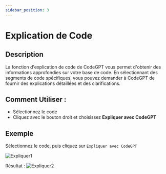 ```yaml
---
sidebar_position: 3
---
```


# Explication de Code

## Description
La fonction d'explication de code de CodeGPT vous permet d'obtenir des informations approfondies sur votre base de code. En sélectionnant des segments de code spécifiques, vous pouvez demander à CodeGPT de fournir des explications détaillées et des clarifications.

## Comment Utiliser :
- Sélectionnez le code
- Cliquez avec le bouton droit et choisissez **Expliquer avec CodeGPT**

## Exemple
Sélectionnez le code, puis cliquez sur `Expliquer avec CodeGPT`

![Expliquer1](https://user-images.githubusercontent.com/6216945/209589948-6d6171a2-0716-45cd-8d7c-9ab73ec077cf.png)

Résultat :
![Expliquer2](https://user-images.githubusercontent.com/6216945/209589987-b94984ef-932c-429f-8f19-67377f479433.png)
